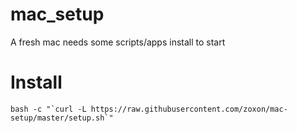 # mac_setup
A fresh mac needs some scripts/apps install to start

# Install

```
bash -c "`curl -L https://raw.githubusercontent.com/zoxon/mac-setup/master/setup.sh`"
```
